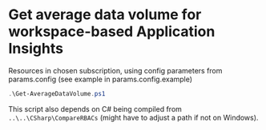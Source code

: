 # Get average data volume for workspace-based Application Insights

Resources in chosen subscription, using config parameters from params.config (see example in params.config.example)
```powershell
.\Get-AverageDataVolume.ps1
```
This script also depends on C# being compiled from `..\..\CSharp\CompareRBACs` (might have to adjust a path if not on Windows).